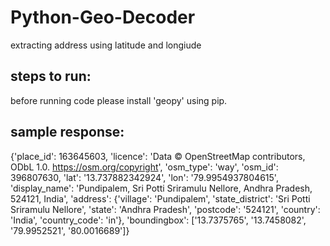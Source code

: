 # Python-Geo-Decoder
extracting address using latitude and longiude 


steps to run:
-----------------
before running code please install 'geopy' using pip.

sample response:
-------------------
{'place_id': 163645603, 'licence': 'Data © OpenStreetMap contributors, ODbL 1.0. https://osm.org/copyright', 'osm_type': 'way', 'osm_id': 396807630, 'lat': '13.737882342924', 'lon': '79.9954937804615', 'display_name': 'Pundipalem, Sri Potti Sriramulu Nellore, Andhra Pradesh, 524121, India', 'address': {'village': 'Pundipalem', 'state_district': 'Sri Potti Sriramulu Nellore', 'state': 'Andhra Pradesh', 'postcode': '524121', 'country': 'India', 'country_code': 'in'}, 'boundingbox': ['13.7375765', '13.7458082', '79.9952521', '80.0016689']}
